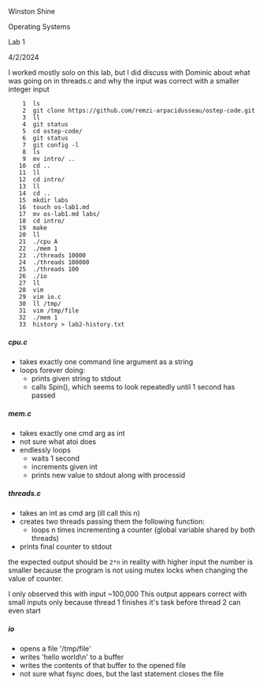 Winston Shine

Operating Systems

Lab 1

4/2/2024

I worked mostly solo on this lab, but I did discuss with Dominic about what was
going on in threads.c and why the input was correct with a smaller integer input

```
    1  ls
    2  git clone https://github.com/remzi-arpacidusseau/ostep-code.git
    3  ll
    4  git status
    5  cd ostep-code/
    6  git status
    7  git config -l
    8  ls
    9  mv intro/ ..
   10  cd ..
   11  ll
   12  cd intro/
   13  ll
   14  cd ..
   15  mkdir labs
   16  touch os-lab1.md
   17  mv os-lab1.md labs/
   18  cd intro/
   19  make
   20  ll
   21  ./cpu A
   22  ./mem 1
   23  ./threads 10000
   24  ./threads 100000
   25  ./threads 100
   26  ./io
   27  ll
   28  vim
   29  vim io.c
   30  ll /tmp/
   31  vim /tmp/file 
   32  ./mem 1
   33  history > lab2-history.txt
```

##### cpu.c

- takes exactly one command line argument as a string
- loops forever doing:
	+ prints given string to stdout
	+ calls Spin(), which seems to look repeatedly until 1 second has passed


##### mem.c

- takes exactly one cmd arg as int
- not sure what atoi does
- endlessly loops
	+ waits 1 second
	+ increments given int
	+ prints new value to stdout along with processid 

##### threads.c

- takes an int as cmd arg (ill call this n)
- creates two threads passing them the following function:
	+ loops n times incrementing a counter (global variable shared by both threads)
- prints final counter to stdout

the expected output should be `2*n`
in reality with higher input the number is smaller because the
program is not using mutex locks when changing the value of counter.

I only observed this with input ~100,000
This output appears correct with small inputs only because thread 1 finishes it's task
before thread 2 can even start

##### io
- opens a file '/tmp/file'
- writes 'hello world\n' to a buffer
- writes the contents of that buffer to the opened file
- not sure what fsync does, but the last statement closes the file

